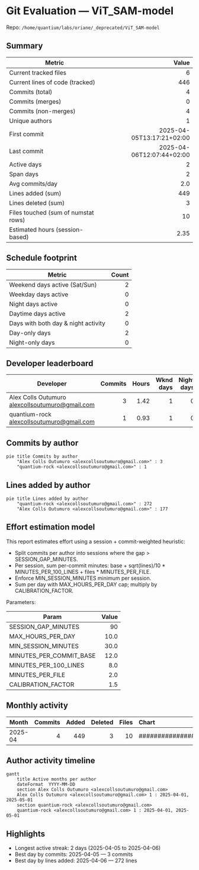 # Git Evaluation — ViT_SAM-model

Repo: `/home/quantium/labs/oriane/_deprecated/ViT_SAM-model`

## Summary

| Metric | Value |
|---|---:|
| Current tracked files | 6 |
| Current lines of code (tracked) | 446 |
| Commits (total) | 4 |
| Commits (merges) | 0 |
| Commits (non-merges) | 4 |
| Unique authors | 1 |
| First commit | 2025-04-05T13:17:21+02:00 |
| Last commit | 2025-04-06T12:07:44+02:00 |
| Active days | 2 |
| Span days | 2 |
| Avg commits/day | 2.0 |
| Lines added (sum) | 449 |
| Lines deleted (sum) | 3 |
| Files touched (sum of numstat rows) | 10 |
| Estimated hours (session-based) | 2.35 |

## Schedule footprint

| Metric | Count |
|---|---:|
| Weekend days active (Sat/Sun) | 2 |
| Weekday days active | 0 |
| Night days active | 0 |
| Daytime days active | 2 |
| Days with both day & night activity | 0 |
| Day-only days | 2 |
| Night-only days | 0 |

## Developer leaderboard

| Developer | Commits | Hours | Wknd days | Night days | Day days | Both | Added | Deleted | Files | Active days | First | Last | Avg size | Median size | Stars |
|---|---:|---:|---:|---:|---:|---:|---:|---:|---:|---:|---|---|---:|---:|:--:
| Alex Colls Outumuro <alexcollsoutumuro@gmail.com> | 3 | 1.42 | 1 | 0 | 1 | 0 | 177 | 2 | 4 | 1 | 2025-04-05T13:17:21+02:00 | 2025-04-05T13:19:00+02:00 | 59.67 | 2.0 | ★★★★★ |
| quantium-rock <alexcollsoutumuro@gmail.com> | 1 | 0.93 | 1 | 0 | 1 | 0 | 272 | 1 | 6 | 1 | 2025-04-06T12:07:44+02:00 | 2025-04-06T12:07:44+02:00 | 273.0 | 273.0 | ★★★☆☆ |

## Commits by author

```mermaid
pie title Commits by author
    "Alex Colls Outumuro <alexcollsoutumuro@gmail.com>" : 3
    "quantium-rock <alexcollsoutumuro@gmail.com>" : 1
```

## Lines added by author

```mermaid
pie title Lines added by author
    "quantium-rock <alexcollsoutumuro@gmail.com>" : 272
    "Alex Colls Outumuro <alexcollsoutumuro@gmail.com>" : 177
```

## Effort estimation model

This report estimates effort using a session + commit-weighted heuristic:
- Split commits per author into sessions where the gap > SESSION_GAP_MINUTES.
- Per session, sum per-commit minutes: base + sqrt(lines)/10 * MINUTES_PER_100_LINES + files * MINUTES_PER_FILE.
- Enforce MIN_SESSION_MINUTES minimum per session.
- Sum per day with MAX_HOURS_PER_DAY cap; multiply by CALIBRATION_FACTOR.

Parameters:

| Param | Value |
|---|---:|
| SESSION_GAP_MINUTES | 90 |
| MAX_HOURS_PER_DAY | 10.0 |
| MIN_SESSION_MINUTES | 30.0 |
| MINUTES_PER_COMMIT_BASE | 12.0 |
| MINUTES_PER_100_LINES | 8.0 |
| MINUTES_PER_FILE | 2.0 |
| CALIBRATION_FACTOR | 1.5 |

## Monthly activity

| Month | Commits | Added | Deleted | Files | Chart |
|---|---:|---:|---:|---:|:---|
| 2025-04 | 4 | 449 | 3 | 10 | ######################################## |

## Author activity timeline

```mermaid
gantt
    title Active months per author
    dateFormat  YYYY-MM-DD
    section Alex Colls Outumuro <alexcollsoutumuro@gmail.com>
    Alex Colls Outumuro <alexcollsoutumuro@gmail.com> 1 : 2025-04-01, 2025-05-01
    section quantium-rock <alexcollsoutumuro@gmail.com>
    quantium-rock <alexcollsoutumuro@gmail.com> 1 : 2025-04-01, 2025-05-01
```

## Highlights

- Longest active streak: 2 days (2025-04-05 to 2025-04-06)
- Best day by commits: 2025-04-05 — 3 commits
- Best day by lines added: 2025-04-06 — 272 lines

